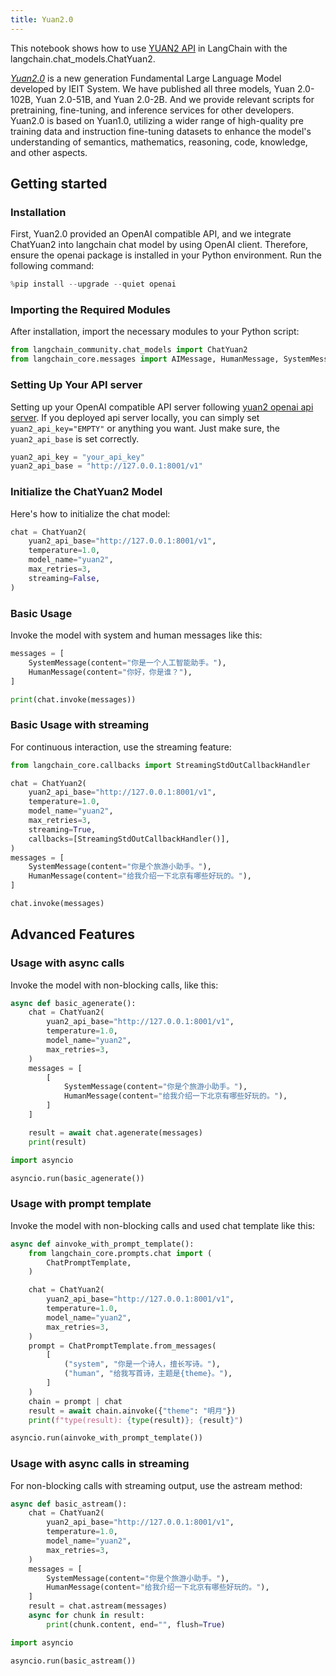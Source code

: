 ```yaml
---
title: Yuan2.0
---
```


This notebook shows how to use [YUAN2 API](https://github.com/IEIT-Yuan/Yuan-2.0/blob/main/docs/inference_server.md) in LangChain with the langchain.chat_models.ChatYuan2.

[*Yuan2.0*](https://github.com/IEIT-Yuan/Yuan-2.0/blob/main/README-EN.md) is a new generation Fundamental Large Language Model developed by IEIT System. We have published all three models, Yuan 2.0-102B, Yuan 2.0-51B, and Yuan 2.0-2B. And we provide relevant scripts for pretraining, fine-tuning, and inference services for other developers. Yuan2.0 is based on Yuan1.0, utilizing a wider range of high-quality pre training data and instruction fine-tuning datasets to enhance the model's understanding of semantics, mathematics, reasoning, code, knowledge, and other aspects.

## Getting started

### Installation

First, Yuan2.0 provided an OpenAI compatible API, and we integrate ChatYuan2 into langchain chat model by using OpenAI client.
Therefore, ensure the openai package is installed in your Python environment. Run the following command:

```python
%pip install --upgrade --quiet openai
```

### Importing the Required Modules

After installation, import the necessary modules to your Python script:

```python
from langchain_community.chat_models import ChatYuan2
from langchain_core.messages import AIMessage, HumanMessage, SystemMessage
```

### Setting Up Your API server

Setting up your OpenAI compatible API server following [yuan2 openai api server](https://github.com/IEIT-Yuan/Yuan-2.0/blob/main/docs/Yuan2_fastchat.md).
If you deployed api server locally, you can simply set `yuan2_api_key="EMPTY"` or anything you want.
Just make sure, the `yuan2_api_base` is set correctly.

```python
yuan2_api_key = "your_api_key"
yuan2_api_base = "http://127.0.0.1:8001/v1"
```

### Initialize the ChatYuan2 Model

Here's how to initialize the chat model:

```python
chat = ChatYuan2(
    yuan2_api_base="http://127.0.0.1:8001/v1",
    temperature=1.0,
    model_name="yuan2",
    max_retries=3,
    streaming=False,
)
```

### Basic Usage

Invoke the model with system and human messages like this:

```python
messages = [
    SystemMessage(content="你是一个人工智能助手。"),
    HumanMessage(content="你好，你是谁？"),
]
```

```python
print(chat.invoke(messages))
```

### Basic Usage with streaming

For continuous interaction, use the streaming feature:

```python
from langchain_core.callbacks import StreamingStdOutCallbackHandler

chat = ChatYuan2(
    yuan2_api_base="http://127.0.0.1:8001/v1",
    temperature=1.0,
    model_name="yuan2",
    max_retries=3,
    streaming=True,
    callbacks=[StreamingStdOutCallbackHandler()],
)
messages = [
    SystemMessage(content="你是个旅游小助手。"),
    HumanMessage(content="给我介绍一下北京有哪些好玩的。"),
]
```

```python
chat.invoke(messages)
```

## Advanced Features

### Usage with async calls

Invoke the model with non-blocking calls, like this:

```python
async def basic_agenerate():
    chat = ChatYuan2(
        yuan2_api_base="http://127.0.0.1:8001/v1",
        temperature=1.0,
        model_name="yuan2",
        max_retries=3,
    )
    messages = [
        [
            SystemMessage(content="你是个旅游小助手。"),
            HumanMessage(content="给我介绍一下北京有哪些好玩的。"),
        ]
    ]

    result = await chat.agenerate(messages)
    print(result)
```

```python
import asyncio

asyncio.run(basic_agenerate())
```

### Usage with prompt template

Invoke the model with non-blocking calls and used chat template like this:

```python
async def ainvoke_with_prompt_template():
    from langchain_core.prompts.chat import (
        ChatPromptTemplate,
    )

    chat = ChatYuan2(
        yuan2_api_base="http://127.0.0.1:8001/v1",
        temperature=1.0,
        model_name="yuan2",
        max_retries=3,
    )
    prompt = ChatPromptTemplate.from_messages(
        [
            ("system", "你是一个诗人，擅长写诗。"),
            ("human", "给我写首诗，主题是{theme}。"),
        ]
    )
    chain = prompt | chat
    result = await chain.ainvoke({"theme": "明月"})
    print(f"type(result): {type(result)}; {result}")
```

```python
asyncio.run(ainvoke_with_prompt_template())
```

### Usage with async calls in streaming

For non-blocking calls with streaming output, use the astream method:

```python
async def basic_astream():
    chat = ChatYuan2(
        yuan2_api_base="http://127.0.0.1:8001/v1",
        temperature=1.0,
        model_name="yuan2",
        max_retries=3,
    )
    messages = [
        SystemMessage(content="你是个旅游小助手。"),
        HumanMessage(content="给我介绍一下北京有哪些好玩的。"),
    ]
    result = chat.astream(messages)
    async for chunk in result:
        print(chunk.content, end="", flush=True)
```

```python
import asyncio

asyncio.run(basic_astream())
```

